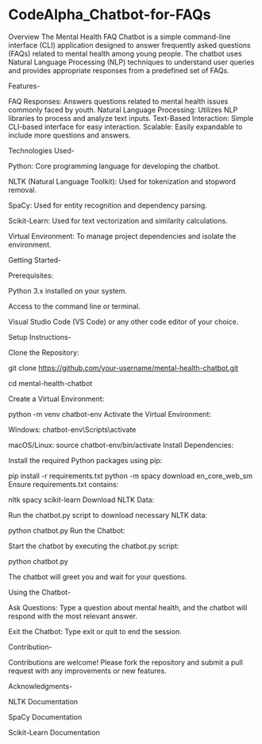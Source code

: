 # CodeAlpha_Chatbot-for-FAQs

Overview
The Mental Health FAQ Chatbot is a simple command-line interface (CLI) application designed to answer frequently asked questions (FAQs) related to mental health among young people. The chatbot uses Natural Language Processing (NLP) techniques to understand user queries and provides appropriate responses from a predefined set of FAQs.

Features-

FAQ Responses:  Answers questions related to mental health issues commonly faced by youth.
  Natural Language Processing: Utilizes NLP libraries to process and analyze text inputs.
Text-Based Interaction: Simple CLI-based interface for easy interaction.
Scalable: Easily expandable to include more questions and answers.

Technologies Used-

Python: Core programming language for developing the chatbot.

NLTK (Natural Language Toolkit): Used for tokenization and stopword removal.

SpaCy: Used for entity recognition and dependency parsing.

Scikit-Learn: Used for text vectorization and similarity calculations.

Virtual Environment: To manage project dependencies and isolate the environment.

Getting Started-

Prerequisites:

Python 3.x installed on your system.

Access to the command line or terminal.

Visual Studio Code (VS Code) or any other code editor of your choice.

Setup Instructions-

Clone the Repository:


git clone https://github.com/your-username/mental-health-chatbot.git

cd mental-health-chatbot

Create a Virtual Environment:

python -m venv chatbot-env
Activate the Virtual Environment:

Windows:
chatbot-env\Scripts\activate

macOS/Linux:
source chatbot-env/bin/activate
Install Dependencies:

Install the required Python packages using pip:


pip install -r requirements.txt
python -m spacy download en_core_web_sm
Ensure requirements.txt contains:


nltk
spacy
scikit-learn
Download NLTK Data:


Run the chatbot.py script to download necessary NLTK data:


python chatbot.py
Run the Chatbot:


Start the chatbot by executing the chatbot.py script:



python chatbot.py

The chatbot will greet you and wait for your questions.


Using the Chatbot-

Ask Questions: Type a question about mental health, and the chatbot will respond with the most relevant answer.

Exit the Chatbot: Type exit or quit to end the session.

Contribution-

Contributions are welcome! Please fork the repository and submit a pull request with any improvements or new features.

Acknowledgments-

NLTK Documentation

SpaCy Documentation

Scikit-Learn Documentation
